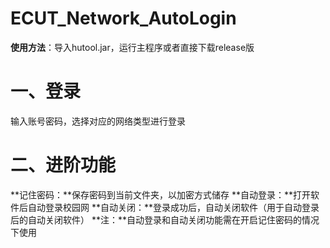 # ECUT_Network_AutoLogin
**使用方法**：导入hutool.jar，运行主程序或者直接下载release版
# 一、登录
输入账号密码，选择对应的网络类型进行登录
# 二、进阶功能
**记住密码：**保存密码到当前文件夹，以加密方式储存
**自动登录：**打开软件后自动登录校园网
**自动关闭：**登录成功后，自动关闭软件（用于自动登录后的自动关闭软件）
**注：**自动登录和自动关闭功能需在开启记住密码的情况下使用
